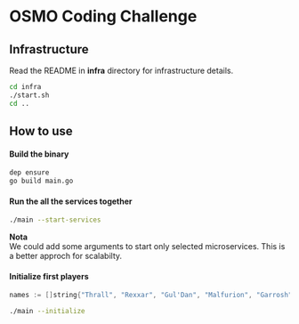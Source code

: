 # OSMO Coding Challenge

## Infrastructure

Read the README in __infra__ directory for infrastructure details.

```sh
cd infra
./start.sh
cd ..
```

## How to use

#### Build the binary

```sh
dep ensure
go build main.go
```

#### Run the all the services together

```sh
./main --start-services
```

__Nota__   
We could add some arguments to start only selected microservices. This is a better approch for scalabilty.

#### Initialize first players

```c
names := []string{"Thrall", "Rexxar", "Gul'Dan", "Malfurion", "Garrosh", "Uther", "Anduin", "Valeera", "Morgl", "Medivh"}
```

```sh
./main --initialize
```
